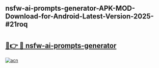 ## nsfw-ai-prompts-generator-APK-MOD-Download-for-Android-Latest-Version-2025-#21roq

# <h2><a href="https://bedroomkl.my?title=nsfw-ai-prompts-generator&ref=20M">🔗👉 🔴 nsfw-ai-prompts-generator</a></h2>

[![acn](https://github.com/user-attachments/assets/0f9c940e-d8b0-45ae-aac7-cd30a18b3e1c)](https://bedroomkl.my?title=nsfw-ai-prompts-generator&ref=20M)

